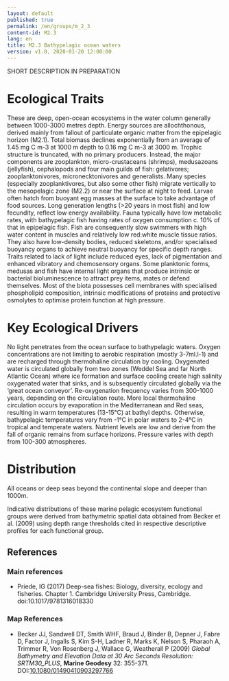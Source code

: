 ```yaml
---
layout: default
published: true
permalink: /en/groups/m_2_3
content-id: M2.3
lang: en
title: M2.3 Bathypelagic ocean waters
version: v1.0, 2020-01-20 12:00:00
---
```


SHORT DESCRIPTION IN PREPARATION

# Ecological Traits
 

These are deep, open-ocean ecosystems in the water column generally between 1000-3000 metres depth. Energy sources are allochthonous, derived mainly from fallout of particulate organic matter from the epipelagic horizon (M2.1). Total biomass declines exponentially from an average of 1.45 mg C m-3 at 1000 m depth to 0.16 mg C m-3 at 3000 m. Trophic structure is truncated, with no primary producers. Instead, the major components are zooplankton, micro-crustaceans (shrimps), medusazoans (jellyfish), cephalopods and four main guilds of fish: gelativores; zooplanktonivores, micronecktonivores and generalists. Many species (especially zooplanktivores, but also some other fish) migrate vertically to the mesopelagic zone (M2.2) or near the surface at night to feed. Larvae often hatch from buoyant egg masses at the surface to take advantage of food sources. Long generation lengths (>20 years in most fish) and low fecundity, reflect low energy availability. Fauna typically have low metabolic rates, with bathypelagic fish having rates of oxygen consumption c. 10% of that in epipelagic fish. Fish are consequently slow swimmers with high water content in muscles and relatively low red:white muscle tissue ratios. They also have low-density bodies, reduced skeletons, and/or specialised buoyancy organs to achieve neutral buoyancy for specific depth ranges. Traits related to lack of light include reduced eyes, lack of pigmentation and enhanced vibratory and chemosensory organs. Some planktonic forms, medusas and fish have internal light organs that produce intrinsic or bacterial bioluminescence to attract prey items, mates or defend themselves. Most of the biota possesses cell membranes with specialised phospholipid composition, intrinsic modifications of proteins and protective osmolytes to optimise protein function at high pressure.

 
# Key Ecological Drivers
 

No light penetrates from the ocean surface to bathypelagic waters. Oxygen concentrations are not limiting to aerobic respiration (mostly 3-7ml.l-1) and are recharged through thermohaline circulation by cooling. Oxygenated water is circulated globally from two zones (Weddel Sea and far North Atlantic Ocean) where ice formation and surface cooling create high salinity oxygenated water that sinks, and is subsequently circulated globally via the ‘great ocean conveyor’. Re-oxygenation frequency varies from 300-1000 years, depending on the circulation route. More local thermohaline circulation occurs by evaporation in the Mediterranean and Red seas, resulting in warm temperatures (13-15°C) at bathyl depths. Otherwise, bathypelagic temperatures vary from -1°C in polar waters to 2-4°C in tropical and temperate waters. Nutrient levels are low and derive from the fall of organic remains from surface horizons. Pressure varies with depth from 100-300 atmospheres.

 
# Distribution
 

All oceans or deep seas beyond the continental slope and deeper than 1000m.


Indicative distributions of these marine pelagic ecosystem functional groups were derived from bathymetric spatial data obtained from Becker et al. (2009) using depth range thresholds cited in respective descriptive profiles for each functional group.

## References

### Main references
* Priede, IG (2017) Deep-sea fishes: Biology, diversity, ecology and fisheries. Chapter 1. Cambridge University Press, Cambridge. doi:10.1017/9781316018330

### Map References
* Becker JJ, Sandwell DT, Smith WHF, Braud J, Binder B, Depner J, Fabre D, Factor J, Ingalls S, Kim S-H, Ladner R, Marks K, Nelson S, Pharaoh A, Trimmer R, Von Rosenberg J, Wallace G, Weatherall P (2009) *Global Bathymetry and Elevation Data at 30 Arc Seconds Resolution: SRTM30_PLUS*, **Marine Geodesy** 32: 355-371. DOI:[10.1080/01490410903297766](https://doi.org/10.1080/01490410903297766)
